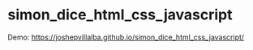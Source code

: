 # simon_dice_html_css_javascript
Demo: https://joshepvillalba.github.io/simon_dice_html_css_javascript/
